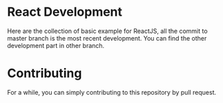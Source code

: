 # React Development  
Here are the collection of basic example for ReactJS, all the commit to master branch
is the most recent development. You can find the other development part in other branch.
  
# Contributing  
For a while, you can simply contributing to this repository by pull request.  